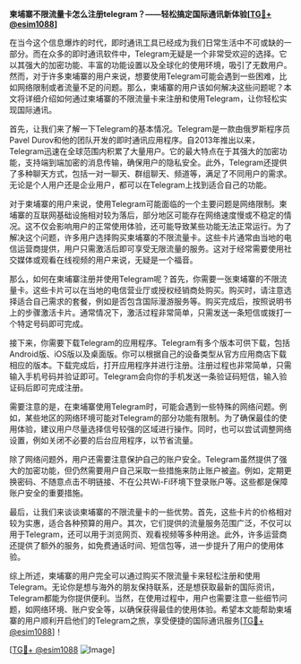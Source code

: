 **柬埔寨不限流量卡怎么注册telegram？——轻松搞定国际通讯新体验[[TG💪+ @esim1088](https://t.me/s/esim1088)]**

在当今这个信息爆炸的时代，即时通讯工具已经成为我们日常生活中不可或缺的一部分。而在众多的即时通讯软件中，Telegram无疑是一个非常受欢迎的选择。它以其强大的加密功能、丰富的功能设置以及全球化的使用环境，吸引了无数用户。然而，对于许多柬埔寨的用户来说，想要使用Telegram可能会遇到一些困难，比如网络限制或者流量不足的问题。那么，柬埔寨的用户该如何解决这些问题呢？本文将详细介绍如何通过柬埔寨的不限流量卡来注册和使用Telegram，让你轻松实现国际通讯。

首先，让我们来了解一下Telegram的基本情况。Telegram是一款由俄罗斯程序员Pavel Durov和他的团队开发的即时通讯应用程序。自2013年推出以来，Telegram迅速在全球范围内积累了大量用户。它的最大特点在于其强大的加密功能，支持端到端加密的消息传输，确保用户的隐私安全。此外，Telegram还提供了多种聊天方式，包括一对一聊天、群组聊天、频道等，满足了不同用户的需求。无论是个人用户还是企业用户，都可以在Telegram上找到适合自己的功能。

对于柬埔寨的用户来说，使用Telegram可能面临的一个主要问题是网络限制。柬埔寨的互联网基础设施相对较为落后，部分地区可能存在网络速度慢或不稳定的情况。这不仅会影响用户的正常使用体验，还可能导致某些功能无法正常运行。为了解决这个问题，许多用户选择购买柬埔寨的不限流量卡。这些卡片通常由当地的电信运营商提供，用户只需激活后即可享受无限流量的服务。这对于经常需要使用社交媒体或观看在线视频的用户来说，无疑是一个福音。

那么，如何在柬埔寨注册并使用Telegram呢？首先，你需要一张柬埔寨的不限流量卡。这些卡片可以在当地的电信营业厅或授权经销商处购买。购买时，请注意选择适合自己需求的套餐，例如是否包含国际漫游服务等。购买完成后，按照说明书上的步骤激活卡片。通常情况下，激活过程非常简单，只需发送一条短信或拨打一个特定号码即可完成。

接下来，你需要下载Telegram的应用程序。Telegram有多个版本可供下载，包括Android版、iOS版以及桌面版。你可以根据自己的设备类型从官方应用商店下载相应的版本。下载完成后，打开应用程序并进行注册。注册过程也非常简单，只需输入手机号码并验证即可。Telegram会向你的手机发送一条验证码短信，输入验证码后即可完成注册。

需要注意的是，在柬埔寨使用Telegram时，可能会遇到一些特殊的网络问题。例如，某些地区的网络环境可能对Telegram的部分功能有限制。为了确保最佳的使用体验，建议用户尽量选择信号较强的区域进行操作。同时，也可以尝试调整网络设置，例如关闭不必要的后台应用程序，以节省流量。

除了网络问题外，用户还需要注意保护自己的账户安全。Telegram虽然提供了强大的加密功能，但仍然需要用户自己采取一些措施来防止账户被盗。例如，定期更换密码、不随意点击不明链接、不在公共Wi-Fi环境下登录账户等。这些都是保障账户安全的重要措施。

最后，让我们来谈谈柬埔寨的不限流量卡的一些优势。首先，这些卡片的价格相对较为实惠，适合各种预算的用户。其次，它们提供的流量服务范围广泛，不仅可以用于Telegram，还可以用于浏览网页、观看视频等多种用途。此外，许多运营商还提供了额外的服务，如免费通话时间、短信包等，进一步提升了用户的使用体验。

综上所述，柬埔寨的用户完全可以通过购买不限流量卡来轻松注册和使用Telegram。无论你是想与海外的朋友保持联系，还是想获取最新的国际资讯，Telegram都能为你提供便利。当然，在使用过程中，用户也需要注意一些细节问题，如网络环境、账户安全等，以确保获得最佳的使用体验。希望本文能帮助柬埔寨的用户顺利开启他们的Telegram之旅，享受便捷的国际通讯服务[[TG💪+ @esim1088](https://t.me/s/esim1088)]！

[[TG💪+ @esim1088](https://t.me/s/esim1088) ![Image](https://i.postimg.cc/4NQfJmqS/Snipaste-2025-05-13-00-14-12.png)]